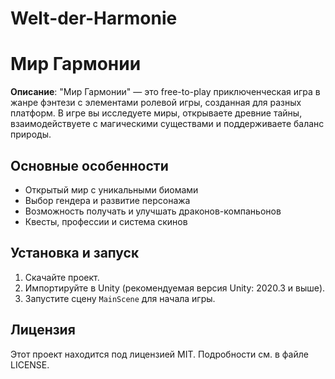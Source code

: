 # Welt-der-Harmonie
# Мир Гармонии
**Описание**: "Мир Гармонии" — это free-to-play приключенческая игра в жанре фэнтези с элементами ролевой игры, созданная для разных платформ. В игре вы исследуете миры, открываете древние тайны, взаимодействуете с магическими существами и поддерживаете баланс природы.

## Основные особенности
- Открытый мир с уникальными биомами
- Выбор гендера и развитие персонажа
- Возможность получать и улучшать драконов-компаньонов
- Квесты, профессии и система скинов

## Установка и запуск
1. Скачайте проект.
2. Импортируйте в Unity (рекомендуемая версия Unity: 2020.3 и выше).
3. Запустите сцену `MainScene` для начала игры.

## Лицензия
Этот проект находится под лицензией MIT. Подробности см. в файле LICENSE.
